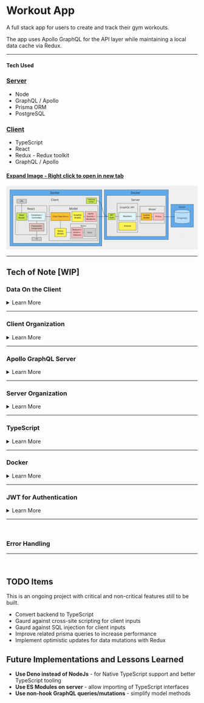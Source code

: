# Workout App

A full stack app for users to create and track their gym workouts.

The app uses Apollo GraphQL for the API layer while maintaining a local data cache via Redux.

---

#### Tech Used

### [Server](https://github.com/msolorio/workout-app)
- Node
- GraphQL / Apollo
- Prisma ORM
- PostgreSQL

### [Client](https://github.com/msolorio/workout-app-client)

- TypeScript
- React
- Redux - Redux toolkit
- GraphQL / Apollo

#### [Expand Image - Right click to open in new tab](https://raw.githubusercontent.com/msolorio/workout_app/main/readme-assets/workout-app-architecture.png)

![Workout app Architecture](./readme-assets/workout-app-architecture.png)

---

## Tech of Note [WIP]

### Data On the Client

<details>
  <summary>Learn More</summary>

<br>

Configured server interaction with Apollo GraphQL while maintaining a local cache of user's data via Redux.
- Decreased load on the server by 200%.
- Nearly instantaneous performance for data reads.
- Allows for optimistic updates as a future feature - updating user data and creating new records client-side without waiting for a response from the server.

**Note:** Apollo GraphQL offers caching and keeping a local cache in Redux was not entirely needed. I chose to implement Redux to practice coordinating the two data stores and to allow for optimistic updates as a future feature.

<br>

#### [Expand Image - Right click to open in new tab](https://raw.githubusercontent.com/msolorio/workout_app/main/readme-assets/client-data-strategy.png)

![Workout app Architecture](./readme-assets/client-data-strategy.png)


</details>

---

<!-- - On client
  - Error handling for GraphQL requests
    - Implemented a custom error handling mechanism as
    - an opportunity to more deeply understand error handling with GraphQL -->



### Client Organization

<details>
<summary>Learn More</summary>

<br>

Created separate abstractions for data and component UI, mimicking MVC architecture. Container components manage high level coordination of page tasks. Model layers handle implementation details of working with data.

#### [Expand Image - Right click to open in new tab](https://raw.githubusercontent.com/msolorio/workout_app/main/readme-assets/client-mvc.png)

![MVC architecture on the client](./readme-assets/client-mvc.png)

#### Redux and GraphQL Models
- Abstracts away vendor specific code for Apollo GraphQL and Redux
- Houses client-side error handling for GraphQL queries and mutations
- Uses React Hooks

#### Client Operations Models
- Manages implementation details of communication between GraphQL and Redux
- Presents high level operations to the controllers
- Uses React Hooks

#### Container Components (Controllers)
- Retrieves data from the URL
- Calls model methods for setting and retrieving data
- Manages local component state
- Handles events
- Handles redirects
- Pulls in UI and passing data

#### Presentation Components (View)
- Presents the data and styled UI

<br>

#### Code Example

The CreateWorkout container

[See full code - right click to open in new tab](https://github.com/msolorio/workout_app_client/blob/main/src/pages/ShowWorkout/index.tsx)
```typescript
function CreateWorkout(): JSX.Element {
  const createWorkout = model.Workout.useCreateWorkout()

  const stateObj: State = {
    workoutId: null
  }

  const [state, setState] = useState(stateObj)


  const handleCreateWorkout = async (workoutData: WorkoutType) => {
    const createdWorkout: WorkoutType = await createWorkout(workoutData)

    if (createdWorkout.id) {
      setState({ workoutId: createdWorkout.id })
    }
  }

  if (state.workoutId) return <Redirect to={`/workouts/${state.workoutId}`} />

  return (
    <CreateWorkoutUi handleCreateWorkout={handleCreateWorkout} />
  )
}
```

---

`useCreateWorkout` method creates a workout with Apollo GraphQL, then stores in Redux. To integrate with Apollo hooks, I used hooks to manage model methods. The `useCreateWorkout` hook is called at the component's top level and returns a function that can be invoked in an event handler.

[See full code - right click to open in new tab](https://github.com/msolorio/workout_app_client/blob/main/src/model/resources/Workout/index.ts)

```typescript
...
useCreateWorkout() {
  const createWorkoutGql = gql.Workout.useCreateWorkout()
  const createWorkoutRdx = rdx.Workout.useCreateWorkout()

  async function createWorkout(workoutData: WorkoutType): Promise<WorkoutOrErrorType> {
    const newWorkout = await createWorkoutGql(workoutData)

    if (!newWorkout.error) {
      createWorkoutRdx(newWorkout)
    }

    return newWorkout
  }

  return createWorkout
},
...
```

</details>

---

### Apollo GraphQL Server

<details>
  <summary>Learn More</summary>

<br>

Set up 5-model GraphQL API and enabling flexibility in traversing of data.
- In the future I could add workout progress analysis features, where complex data fetching would be required. For example, a feature could allow a user to see their progress overall, per workout, or per exercise.

#### [Expand Image - Right click to open in new tab](https://raw.githubusercontent.com/msolorio/workout_app/main/readme-assets/workout-app-erd.png)

![Workout App ERD](./readme-assets/workout-app-erd.png)

The client can specify the exact data it needs.

![GraphQL Request Response Example](./readme-assets/graph-ql.png)

#### Code Example
[Check out the resolvers dir for the GraphQL implementation - right click to open in new tab](https://github.com/msolorio/workout_app_server/tree/main/src/resolvers)

Building the Apollo GraphQL server was intuitive and a joy, and it is exciting to enable complete data flexibility. I'm interested in using GraphQL more and learning about the problems it solves in the real-world.

</details>

---

### Server Organization

<details>
  <summary>Learn More</summary>

<br>

Decoupled the GraphQL API layer from data fetching layer allowing for easy repurposing of components. GraphQL could be switched out for a REST API, or the Prisma / Postgres model could be switched to accomodate a different database.

#### Code Example
Shown is the resolver and model layer for creating a workout.

**Note:** In the model, closure is used to wrap the model method and grant it error handling with `createHandledQuery`.

```js
// Resolver Code
...
  createWorkout: async (parent, args, context) => {
    const modelArgs = {
      ...args,
      userId: context.userId
    }

    const { createdWorkout } = await Workout.createWorkout(modelArgs)

    return createdWorkout
  },
...

// Model Code
...
async function query({
  name,
  description,
  length,
  location,
  exercises,
  userId
}) {

  const newWorkout = await prisma.workout.create({
    data: {
      name: name,
      description: description,
      length: length,
      location: location,
      userId: Number(userId)
    }
  })

  if (exercises) {
    const formattedExercises = exercises.map(ex => {
      ex.workoutId = Number(newWorkout.id);
      return ex;
    })
  
    await prisma.exercise.createMany({
      data: formattedExercises
    })
  }

  return newWorkout;
}

const createWorkout = createHandledQuery(query)

return createWorkout
...
```
</details>

---

### TypeScript

<details>
  <summary>Learn More</summary>

<br>

The client is written entirely in TypeScript.

#### Lessons Learned
- Became more aware of creating uniformity and a clear type strategy for my codebase
- Developed faster, catching subtle bugs early (often before they became bugs)

#### In-Progress
- Currently converting the backend to TypeScript

</details>

---

### Docker

<details>
  <summary>Learn More</summary>

  <br>

Configured Dockerfiles for both server and client and configured a single Docker Compose file for server, client, and database.

[See full code - right click to open in new tab](https://github.com/msolorio/workout_app/blob/main/docker-compose.yml)

#### Code Example
```yml
version: "3.9"
services:
  workoutdb:
    image: postgres:latest
    container_name: workoutdb
    hostname: workoutdb
    ports:
      - 5432:5432
    environment:
      POSTGRES_USER: postgres
      POSTGRES_PASSWORD: postgres
      POSTGRES_DB: workout-app-dev
    volumes:
      - postgres-data:/var/lib/postgresql/data

  app:
    container_name: app
    build:
      context: ./server
      dockerfile: Dockerfile.dev
    depends_on:
      - workoutdb
    ports:
      - 4000:4000
    volumes:
      - ./server:/app
    command: npm run init-dev

  client:
    container_name: client
    build:
      context: ./client
      dockerfile: Dockerfile.dev
    ports:
      - 3000:3000
    environment:
      REACT_APP_API_ENDPOINT: http://localhost:4000
      FAST_REFRESH: false
    volumes:
      - ./client:/app


volumes:
  postgres-data:
```
</details>

---

### JWT for Authentication

<details>
  <summary>Learn More</summary>

  <br>

<!-- 
- A standard for securely transmitting information between parties
- JWTs can ve verified because they are digitally signed
- Signiture is generated with the header and payload
  - verifies the JWT has not been tampered with

Security issues
- do not store sensitive data in the token
- do not allow it to be valid longer than necessary

 -->

</details>

---

<br>

### Error Handling

---

<br>

## TODO Items
This is an ongoing project with critical and non-critical features still to be built.
- Convert backend to TypeScript
- Gaurd against cross-site scripting for client inputs
- Gaurd against SQL injection for client inputs
- Improve related prisma queries to increase performance
- Implement optimistic updates for data mutations with Redux


## Future Implementations and Lessons Learned
- **Use Deno instead of NodeJs** - for Native TypeScript support and better TypeScript tooling
- **Use ES Modules on server** - allow importing of TypeScript interfaces
- **Use non-hook GraphQL queries/mutations** - simplify model methods